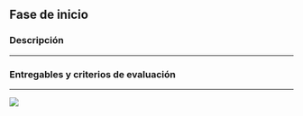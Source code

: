 ## Fase de inicio

### Descripción
---



### Entregables y criterios de evaluación
---

![](./../../../../assets/images/criterios_semanas_2_y_3.png.png)
